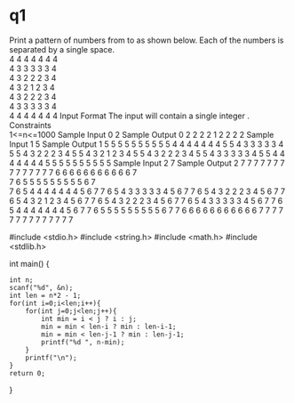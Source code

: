 # q1
Print a pattern of numbers from  to  as shown below. Each of the numbers is separated by a single space.                             
4 4 4 4 4 4 4                           
4 3 3 3 3 3 4                             
4 3 2 2 2 3 4                             
4 3 2 1 2 3 4                              
4 3 2 2 2 3 4                               
4 3 3 3 3 3 4                               
4 4 4 4 4 4 4
Input Format 
The input will contain a single integer .
Constraints   
1<=n<=1000
Sample Input 0 
2
Sample Output 0
2 2 2
2 1 2
2 2 2
Sample Input 1 
5
Sample Output 1
5 5 5 5 5 5 5 5 5
5 4 4 4 4 4 4 4 5
5 4 3 3 3 3 3 4 5 
5 4 3 2 2 2 3 4 5 
5 4 3 2 1 2 3 4 5 
5 4 3 2 2 2 3 4 5 
5 4 3 3 3 3 3 4 5 
5 4 4 4 4 4 4 4 5 
5 5 5 5 5 5 5 5 5
Sample Input 2
7
Sample Output 2
7 7 7 7 7 7 7 7 7 7 7 7 7
7 6 6 6 6 6 6 6 6 6 6 6 7  
7 6 5 5 5 5 5 5 5 5 5 6 7  
7 6 5 4 4 4 4 4 4 4 5 6 7 
7 6 5 4 3 3 3 3 3 4 5 6 7 
7 6 5 4 3 2 2 2 3 4 5 6 7 
7 6 5 4 3 2 1 2 3 4 5 6 7 
7 6 5 4 3 2 2 2 3 4 5 6 7 
7 6 5 4 3 3 3 3 3 4 5 6 7 
7 6 5 4 4 4 4 4 4 4 5 6 7 
7 6 5 5 5 5 5 5 5 5 5 6 7 
7 6 6 6 6 6 6 6 6 6 6 6 7 
7 7 7 7 7 7 7 7 7 7 7 7 7 

#include <stdio.h>
#include <string.h>
#include <math.h>
#include <stdlib.h>

int main() 
{

    int n;
    scanf("%d", &n);
    int len = n*2 - 1;
    for(int i=0;i<len;i++){
        for(int j=0;j<len;j++){
            int min = i < j ? i : j;
            min = min < len-i ? min : len-i-1;
            min = min < len-j-1 ? min : len-j-1;
            printf("%d ", n-min);
        }
        printf("\n");
    }
    return 0;
}
